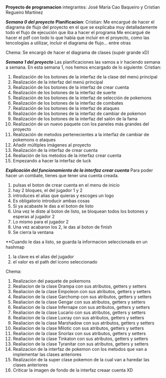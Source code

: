 **Proyecto de programacion**
integrantes: José María Cao Baqueiro y Cristian Regueiro Martínez

***Semana 0 del proyecto***
__Planificacion__:
Cristian: Me encargué de hacer el diagrama de flujo del proyecto en el que se explicaba muy detalladamente todo el flujo de ejecución que iba a hacer el programa
Me encargué de hacer el pdf con todo lo que había que incluir en el proyecto, como las tencologías a utilizar, incluir el diagrama de flujo... entre otras

Chema: Se encargó de hacer el diagrama de clases (supér grande xD)

***Semana 1 del proyecto***
Las planificaciones las vamos a ir haciendo semana a semana.
En esta semana 1, nos hemos encargado de lo siguiente:
Cristian:
1. Realización de los botones de la interfaz de la clase del menú principal
2. Realización de la interfaz del menú principal
3. Realización de los botones de la interfaz de crear cuenta
4. Realización de los botones de la interfaz de suerte
5. Realización de los botones de la interfaz de selección de pokemons
6. Realización de los botones de la interfaz de combates
7. Realización de los botones de la interfaz de ataques
8. Realización de los botones de la interfaz de cambiar de pokemon
9. Realización de los botones de la interfaz del salón de la fama
10. Realización de un nuevo paquete con los paneles más grandes del proyecto
11. Realización de metodos pertenecientes a la interfaz de cambiar de pokemons o ataques
12. Añadir múltiples imágenes al proyecto
13. Realización de la interfaz de crear cuenta 
14. Realiación de los metodos de la interfaz crear cuenta
15. Empezando a hacer la interfaz de luck

***Explicación del funcionamiento de la interfaz crear cuenta***
Para poder hacer un combate, tienes que tener una cuenta creada.
1. pulsas el boton de crear cuenta en el menu de inicio
2. hay 2 bloques, el del jugador 1 y 2
3. introduces el alias que quieras y escoges un logo
4. Es obligatorio introducir ambas cosas
5. Si ya acabaste le das a el boton de listo
6. Una vez le diste al boton de listo, se bloquean todos los botones y esperas al jugador 2
7. Lo mismo para el jugador 2
8. Una vez acabaron los 2, le das al boton de finish
9. Se cierra la ventana

**Cuando le das a listo, se guarda la informacion seleccionada en un hashmap
1. la clave es el alias del jugador
2. el valor es el path del icono seleccionado

Chema:
1. Realizacion del paquete de pokemons
2. Realiacion de la clase Drampa con sus atributos, getters y setters
3. Realiacion de la clase Empoleon con sus atributos, getters y setters
4. Realiacion de la clase Garchomp con sus atributos, getters y setters
5. Realiacion de la clase Gengar con sus atributos, getters y setters
6. Realiacion de la clase Infernape con sus atributos, getters y setters
7. Realiacion de la clase Lucario con sus atributos, getters y setters
8. Realiacion de la clase Luxray con sus atributos, getters y setters
9. Realiacion de la clase Marshadow con sus atributos, getters y setters
10. Realiacion de la clase Milotic con sus atributos, getters y setters
11. Realiacion de la clase Snorlax con sus atributos, getters y setters
12. Realiacion de la clase Tinkaton con sus atributos, getters y setters
13. Realiacion de la clase Tyranitar con sus atributos, getters y setters
14. Realizacion de la interfaz de pokemon con los metodos que van a implementar las clases anteriores
15. Realización de la super clase pokemon de la cual van a haredar las clases anteriores
16. Criticar la imagen de fondo de la interfaz creaar cuenta XD

